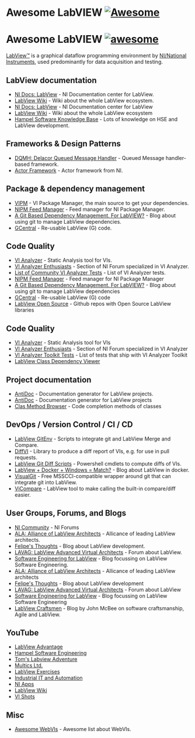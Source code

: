 # Awesome LabVIEW [![Awesome](https://cdn.rawgit.com/sindresorhus/awesome/d7305f38d29fed78fa85652e3a63e154dd8e8829/media/badge.svg)](https://github.com/sindresorhus/awesome)
# Awesome LabVIEW [![awesome]](https://github.com/sindresorhus/awesome)

[awesome]: https://raw.githubusercontent.com/sindresorhus/awesome/d5832cebce13c2e91735c7ecf40bf26628042454/media/badge-flat.svg

[LabView™](https://www.ni.com/en-us/shop/labview.html) is a graphical dataflow programming environment by [NI/National Instruments](https://www.ni.com/nl-be.html), used predominantly for data acquisition and testing.

## LabView documentation

- [NI Docs: LabView](https://www.ni.com/docs/en-US/bundle/labview-docs/page/labview.html) - NI Documentation center for LabView.
- [LabView Wiki](https://labviewwiki.org/wiki/Home) - Wiki about the whole LabView ecosystem.
- [NI Docs: LabView](https://www.ni.com/docs/en-US/bundle/labview-docs/page/labview.html) - NI Documentation center for LabView
- [LabView Wiki](https://labviewwiki.org/wiki/Home) - Wiki about the whole LabView ecosystem
- [Hampel Software Knowledge Base](https://dokuwiki.hampel-soft.com/kb) - Lots of knowledge on HSE and LabView development.

## Frameworks & Design Patterns

- [DQMH: Delacor Queued Message Handler](https://dqmh.org/) - Queued Message handler-based framework.
- [Actor Framework](https://www.ni.com/en-us/innovations/videos/11/ni-labview-virtual-user-group--introduction-to-actor-framework.html) - Actor framework from NI.

## Package & dependency management

- [VIPM](https://www.vipm.io/) - VI Package Manager, the main source to get your dependencies.
- [NIPM Feed Manager](https://github.com/allenh-ni/nipm-feed-manager-gui-labview) - Feed manager for NI Package Manager.
- [A Git Based Dependency Management. For LabVIEW?](https://felipekb.com/2022/02/16/a-git-based-dependency-management-for-labview/) - Blog about using git to manage LabView dependencies.
- [GCentral](https://www.gcentral.org/home) - Re-usable LabView (G) code.

## Code Quality

- [VI Analyzer](https://www.ni.com/en-us/support/downloads/software-products/download.labview-vi-analyzer-toolkit.html#411412) - Static Analysis tool for VIs.
- [VI Analyzer Enthusiasts](https://forums.ni.com/t5/VI-Analyzer-Enthusiasts/ct-p/7021) - Section of NI Forum specialized in VI Analyzer.
- [List of Community VI Analyzer Tests](https://forums.ni.com/t5/VI-Analyzer-Enthusiasts/List-of-Community-VI-Analyzer-Tests/ta-p/3501893) - List of VI Analyzer tests.
- [NIPM Feed Manager](https://github.com/allenh-ni/nipm-feed-manager-gui-labview) - Feed manager for NI Package Manager
- [A Git Based Dependency Management. For LabVIEW?](https://felipekb.com/2022/02/16/a-git-based-dependency-management-for-labview/) - Blog about using git to manage LabView dependencies
- [GCentral](https://www.gcentral.org/home) - Re-usable LabView (G) code
- [LabView Open Source](https://github.com/LabVIEW-Open-Source) - Github repos with Open Source LabView libraries

## Code Quality

- [VI Analyzer](https://www.ni.com/en-us/support/downloads/software-products/download.labview-vi-analyzer-toolkit.html#411412) - Static Analysis tool for VIs
- [VI Analyzer Enthusiasts](https://forums.ni.com/t5/VI-Analyzer-Enthusiasts/ct-p/7021) - Section of NI Forum specialized in VI Analyzer
- [VI Analyzer Toolkit Tests](
https://forums.ni.com/t5/VI-Analyzer-Enthusiasts/List-of-VI-Analyzer-Toolkit-Tests/ta-p/3510239) - List of tests that ship with VI Analyzer Toolkit
- [LabView Class Dependency Viewer](https://labviewcraftsmen.com/tools.html)

## Project documentation

- [AntiDoc](https://gitlab.com/wovalab/open-source/labview-doc-generator) - Documentation generator for LabView projects.
- [AntiDoc](https://gitlab.com/wovalab/open-source/labview-doc-generator) - Documentation generator for LabView projects
- [Clas Method Browser](https://www.mooregoodideas.com/mgi-library/class-method-browser/class-method-browser/) - Code completion methods of classes

## DevOps / Version Control / CI / CD

- [LabView GitEnv](https://github.com/joerg/LabViewGitEnv) - Scripts to integrate git and LabView Merge and Compare.
- [DiffVI](https://github.com/ni/niveristand-custom-device-build-tools/tree/main/lv/operations/DiffVI) - Library to produce a diff report of VIs, e.g. for use in pull requests.
- [LabView Git Diff Scripts](https://github.com/ni/labview-git-diff-scripts) - Powershell cmdlets to compute diffs of VIs.
- [LabView + Docker + Windows = Match?](https://felipekb.com/2020/09/09/labview-docker-windows-match/) - Blog about LabView in docker.
- [VisualGit](https://visualgit.io/) - Free MSSCCI-compatible wrapper around git that can integrate git into LabView.
- [ViCompare](https://github.com/smithed/vicompare) - LabView tool to make calling the built-in compare/diff easier.

## User Groups, Forums, and Blogs

- [NI Community](https://forums.ni.com/) - NI Forums
- [ALA: Alliance of LabView Architects](http://www.alarchitects.org/blog/) - Allicance of leading LabView architects.
- [Felipe's Thoughts](https://felipekb.com/) - Blog about LabView development.
- [LAVAG: LabView Advanced Virtual Architects](https://lavag.org/) - Forum about LabView.
- [Software Engineering for LabView](https://ekerry.wordpress.com/) - Blog focussing on LabView Software Engineering.
- [ALA: Alliance of LabView Architects](http://www.alarchitects.org/blog/) - Allicance of leading LabView architects
- [Felipe's Thoughts](https://felipekb.com/) - Blog about LabView development
- [LAVAG: LabView Advanced Virtual Architects](https://lavag.org/) - Forum about LabView
- [Software Engineering for LabView](https://ekerry.wordpress.com/) - Blog focussing on LabView Software Engineering
- [LabView Craftsmen](http://www.labviewcraftsmen.com/) - Blog by John McBee on software craftsmanship, Agile and LabView.

## YouTube

- [LabView Advantage](https://www.youtube.com/c/LabVIEWADVANTAGE)
- [Hampel Software Engineering](https://www.youtube.com/c/HampelSoftwareEngineering)
- [Tom's Labview Adventure](https://www.youtube.com/c/TomsLabVIEWAdventure)
- [Multics Ltd.](https://www.youtube.com/channel/UCeiKjAB72PcjJrTuf46IZqw)
- [LabView Exercises](https://www.youtube.com/channel/UCu9k4LbZM6Qxx-Pqkjn00_w)
- [Industrial IT and Automation](https://www.youtube.com/c/IndustrialITandAutomation)
- [NI Apps](https://www.youtube.com/c/NIApps)
- [LabView Wiki](https://www.youtube.com/c/LabVIEWWiki)
- [VI Shots](https://www.youtube.com/c/VIShots)

## Misc

- [Awesome WebVIs](https://github.com/rajsite/awesome-webvis) - Awesome list about WebVIs.
